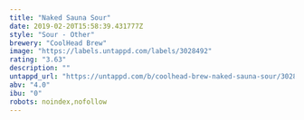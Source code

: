```yaml
---
title: "Naked Sauna Sour"
date: 2019-02-20T15:58:39.431777Z
style: "Sour - Other"
brewery: "CoolHead Brew"
image: "https://labels.untappd.com/labels/3028492"
rating: "3.63"
description: ""
untappd_url: "https://untappd.com/b/coolhead-brew-naked-sauna-sour/3028492"
abv: "4.0"
ibu: "0"
robots: noindex,nofollow
---
```

